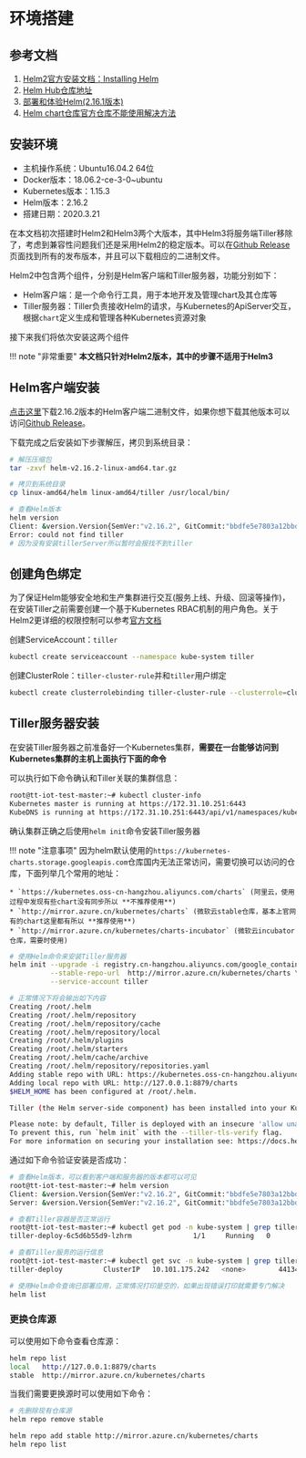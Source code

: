 # 环境搭建

## 参考文档

1. [Helm2官方安装文档：Installing Helm](https://v2.helm.sh/docs/using_helm/#quickstart)
2. [Helm Hub仓库地址](https://hub.helm.sh/)
3. [部署和体验Helm(2.16.1版本)](https://cloud.tencent.com/developer/article/1560271)
4. [Helm chart仓库官方仓库不能使用解决方法](https://www.cnblogs.com/heaven-xi/p/11207528.html)

## 安装环境

* 主机操作系统：Ubuntu16.04.2 64位
* Docker版本：18.06.2-ce-3-0~ubuntu
* Kubernetes版本：1.15.3
* Helm版本：2.16.2
* 搭建日期：2020.3.21

在本文档初次搭建时Helm2和Helm3两个大版本，其中Helm3将服务端Tiller移除了，考虑到兼容性问题我们还是采用Helm2的稳定版本。可以在[Github Release](https://github.com/helm/helm/releases)页面找到所有的发布版本，并且可以下载相应的二进制文件。

Helm2中包含两个组件，分别是Helm客户端和Tiller服务器，功能分别如下：

* Helm客户端：是一个命令行工具，用于本地开发及管理chart及其仓库等
* Tiller服务器：Tiller负责接收Helm的请求，与Kubernetes的ApiServer交互，根据`chart`定义生成和管理各种Kubernetes资源对象

接下来我们将依次安装这两个组件

!!! note "非常重要"
    **本文档只针对Helm2版本，其中的步骤不适用于Helm3**

## Helm客户端安装

[点击这里](https://get.helm.sh/helm-v2.16.2-linux-amd64.tar.gz)下载2.16.2版本的Helm客户端二进制文件，如果你想下载其他版本可以访问[Github Release](https://github.com/helm/helm/releases)。

下载完成之后安装如下步骤解压，拷贝到系统目录：

```bash
# 解压压缩包
tar -zxvf helm-v2.16.2-linux-amd64.tar.gz

# 拷贝到系统目录
cp linux-amd64/helm linux-amd64/tiller /usr/local/bin/

# 查看Helm版本
helm version
Client: &version.Version{SemVer:"v2.16.2", GitCommit:"bbdfe5e7803a12bbdf97e94cd847859890cf4050", GitTreeState:"clean"}
Error: could not find tiller
# 因为没有安装tillerServer所以暂时会报找不到tiller
```

## 创建角色绑定

为了保证Helm能够安全地和生产集群进行交互(服务上线、升级、回滚等操作)，在安装Tiller之前需要创建一个基于Kubernetes RBAC机制的用户角色。关于Helm2更详细的权限控制可以参考[官方文档](https://v2.helm.sh/docs/using_helm/#role-based-access-control)

创建ServiceAccount：`tiller`

```bash
kubectl create serviceaccount --namespace kube-system tiller
```

创建ClusterRole：`tiller-cluster-rule`并和`tiller`用户绑定

```bash
kubectl create clusterrolebinding tiller-cluster-rule --clusterrole=cluster-admin --serviceaccount=kube-system:tiller
```

## Tiller服务器安装

在安装Tiller服务器之前准备好一个Kubernetes集群，**需要在一台能够访问到Kubernetes集群的主机上面执行下面的命令**

可以执行如下命令确认和Tiller关联的集群信息：

```bash
root@tt-iot-test-master:~# kubectl cluster-info
Kubernetes master is running at https://172.31.10.251:6443
KubeDNS is running at https://172.31.10.251:6443/api/v1/namespaces/kube-system/services/kube-dns:dns/proxy
```

确认集群正确之后使用`helm init`命令安装Tiller服务器

!!! note "注意事项"
    因为helm默认使用的`https://kubernetes-charts.storage.googleapis.com`仓库国内无法正常访问，需要切换可以访问的仓库，下面列举几个常用的地址：

    * `https://kubernetes.oss-cn-hangzhou.aliyuncs.com/charts` (阿里云，使用过程中发现有些chart没有同步所以 **不推荐使用**)
    * `http://mirror.azure.cn/kubernetes/charts` (微软云stable仓库，基本上官网有的chart这里都有所以 **推荐使用**)
    * `http://mirror.azure.cn/kubernetes/charts-incubator` (微软云incubator仓库，需要时使用)

```bash
# 使用Helm命令来安装Tiller服务器
helm init --upgrade -i registry.cn-hangzhou.aliyuncs.com/google_containers/tiller:v2.16.2 \
          --stable-repo-url  http://mirror.azure.cn/kubernetes/charts \
          --service-account tiller

# 正常情况下将会输出如下内容
Creating /root/.helm
Creating /root/.helm/repository
Creating /root/.helm/repository/cache
Creating /root/.helm/repository/local
Creating /root/.helm/plugins
Creating /root/.helm/starters
Creating /root/.helm/cache/archive
Creating /root/.helm/repository/repositories.yaml
Adding stable repo with URL: https://kubernetes.oss-cn-hangzhou.aliyuncs.com/charts
Adding local repo with URL: http://127.0.0.1:8879/charts
$HELM_HOME has been configured at /root/.helm.

Tiller (the Helm server-side component) has been installed into your Kubernetes Cluster.

Please note: by default, Tiller is deployed with an insecure 'allow unauthenticated users' policy.
To prevent this, run `helm init` with the --tiller-tls-verify flag.
For more information on securing your installation see: https://docs.helm.sh/using_helm/#securing-your-helm-installation
```

通过如下命令验证安装是否成功：

```bash
# 查看Helm版本，可以看到客户端和服务器的版本都可以可见
root@tt-iot-test-master:~# helm version
Client: &version.Version{SemVer:"v2.16.2", GitCommit:"bbdfe5e7803a12bbdf97e94cd847859890cf4050", GitTreeState:"clean"}
Server: &version.Version{SemVer:"v2.16.2", GitCommit:"bbdfe5e7803a12bbdf97e94cd847859890cf4050", GitTreeState:"clean"}

# 查看Tiller容器是否正常运行
root@tt-iot-test-master:~# kubectl get pod -n kube-system | grep tiller
tiller-deploy-6c5d6b55d9-lzhrm               1/1     Running   0          8m40s

# 查看Tiller服务的运行信息
root@tt-iot-test-master:~# kubectl get svc -n kube-system | grep tiller
tiller-deploy          ClusterIP   10.101.175.242   <none>        44134/TCP                10m

# 使用Helm命令查询已部署应用，正常情况打印是空的，如果出现错误打印就需要专门解决
helm list
```

### 更换仓库源

可以使用如下命令查看仓库源：

```bash
helm repo list
local   http://127.0.0.1:8879/charts
stable  http://mirror.azure.cn/kubernetes/charts
```

当我们需要更换源时可以使用如下命令：

```bash
# 先删除现有仓库源
helm repo remove stable

helm repo add stable http://mirror.azure.cn/kubernetes/charts
helm repo list
```
